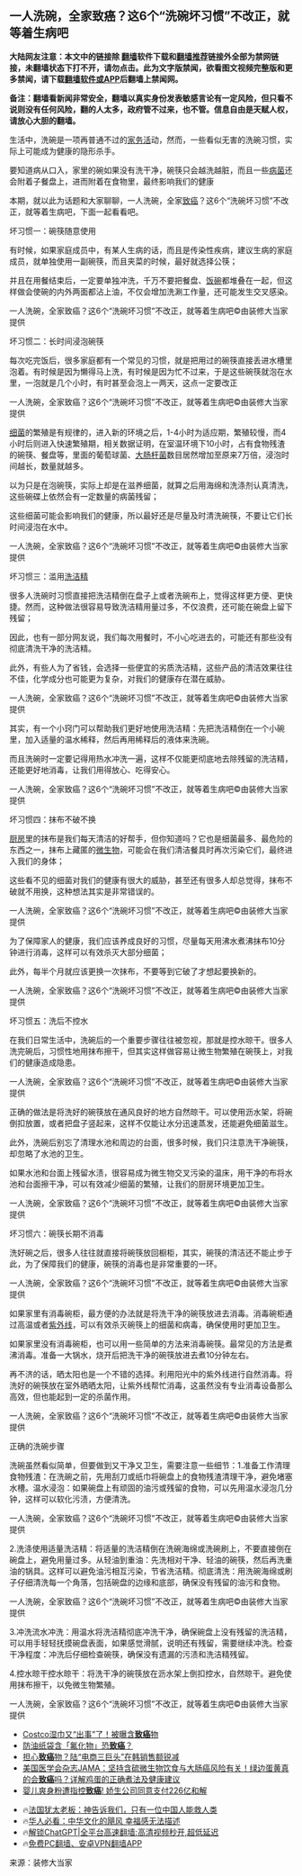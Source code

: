  <!-- 面包屑导航 --> <h2>一人洗碗，全家致癌？这6个“洗碗坏习惯”不改正，就等着生病吧</h2> <p class="notice"><b>大陆网友注意：本文中的链接除 <a href="https://github.com/bannedbook/fanqiang" >翻墙</a>软件下载和<a href="https://github.com/killgcd/justmysocks/blob/master/README.md">翻墙推荐</a>链接外全部为禁网链接，未翻墙状态下打不开，请勿点击。此为文字版禁闻，欲看图文视频完整版和更多禁闻，请下载<a href="https://github.com/bannedbook/fanqiang">翻墙软件或APP</a>后翻墙上禁闻网。</p><p>备注：翻墙看新闻非常安全，翻墙以真实身份发表敏感言论有一定风险，但只看不说则没有任何风险，翻的人太多，政府管不过来，也不管。信息自由是天赋人权，请放心大胆的翻墙。</b></p>  <div class="entry"> <p>生活中，洗碗是一项再普通不过的<a href="https://www.bannedbook.org/bnews/tag/%E5%AE%B6%E5%8A%A1%E6%B4%BB/" class="st_tag internal_tag" rel="tag" title="标签 家务活 下的日志">家务活</a>动，然而，一些看似无害的洗碗习惯，实际上可能成为健康的隐形杀手。</p> <p>要知道病从口入，家里的碗如果没有洗干净，碗筷只会越洗越脏，而且一些<a href="https://www.bannedbook.org/bnews/tag/%E7%97%85%E8%8F%8C/" class="st_tag internal_tag" rel="tag" title="标签 病菌 下的日志">病菌</a>还会附着子餐盘上，进而附着在食物里，最终影响我们的健康</p> <p>本期，就以此为话题和大家聊聊，一人洗碗，全家<a href="https://www.bannedbook.org/bnews/tag/%e8%87%b4%e7%99%8c/" class="st_tag internal_tag" rel="tag" title="标签 致癌 下的日志">致癌</a>？这6个“洗碗坏习惯”不改正，就等着生病吧，下面一起看看吧。</p> <p>坏习惯一：碗筷随意使用</p> <p>有时候，如果家庭成员中，有某人生病的话，而且是传染性疾病，建议生病的家庭成员，就单独使用一副碗筷，而且夹菜的时候，最好就选择公筷；</p> <p>并且在用餐结束后，一定要单独冲洗，千万不要把餐盘、<span class='wp_keywordlink'><a href="https://www.bannedbook.org/forum11/topic308.html" title="禁片：饭碗是党给的吗？" target="_blank">饭碗</a></span>都堆叠在一起，但这样做会使碗的内外两面都沾上油，不仅会增加洗涮工作量，还可能发生交叉感染。</p> <p>一人洗碗，全家致癌？这6个“洗碗坏习惯”不改正，就等着生病吧©由装修大当家提供</p> <p>坏习惯二：长时间浸泡碗筷</p> <p>每次吃完饭后，很多家庭都有一个常见的习惯，就是把用过的碗筷直接丢进水槽里泡着。有时候是因为懒得马上洗，有时候是因为忙不过来，于是这些碗筷就泡在水里，一泡就是几个小时，有时甚至会泡上一两天，这点一定要改正</p> <p>一人洗碗，全家致癌？这6个“洗碗坏习惯”不改正，就等着生病吧©由装修大当家提供</p> <p><a href="https://www.bannedbook.org/bnews/tag/%E7%BB%86%E8%8F%8C/" class="st_tag internal_tag" rel="tag" title="标签 细菌 下的日志">细菌</a>的繁殖是有规律的，进入新的环境之后，1-4小时为适应期，繁殖较慢，而4小时后则进入快速繁殖期，相关数据证明，在室温环境下10小时，占有食物残渣的碗筷、餐盘等，里面的葡萄球菌、<a href="https://www.bannedbook.org/bnews/tag/%E5%A4%A7%E8%82%A0%E6%9D%86%E8%8F%8C/" class="st_tag internal_tag" rel="tag" title="标签 大肠杆菌 下的日志">大肠杆菌</a>数目居然增加至原来7万倍，浸泡时间越长，数量就越多。</p> <p>以为只是在泡碗筷，实际上却是在滋养细菌，就算之后用海绵和洗涤剂认真清洗，这些碗碟上依然会有一定数量的病菌残留；</p> <p>这些细菌可能会影响我们的健康，所以最好还是尽量及时清洗碗筷，不要让它们长时间浸泡在水中。</p>  <p>一人洗碗，全家致癌？这6个“洗碗坏习惯”不改正，就等着生病吧©由装修大当家提供</p> <p>坏习惯三：滥用<a href="https://www.bannedbook.org/bnews/tag/%e6%b4%97%e6%b4%81%e7%b2%be/" class="st_tag internal_tag" rel="tag" title="标签 洗洁精 下的日志">洗洁精</a></p> <p>很多人洗碗时习惯直接把洗洁精倒在盘子上或者洗碗布上，觉得这样更方便、更快捷。然而，这种做法很容易导致洗洁精用量过多，不仅浪费，还可能在碗盘上留下残留；</p> <p>因此，也有一部分网友说，我们每次用餐时，不小心吃进去的，可能还有那些没有彻底清洗干净的洗洁精。</p> <p>此外，有些人为了省钱，会选择一些便宜的劣质洗洁精，这些产品的清洁效果往往不佳，化学成分也可能更为复杂，对我们的健康存在潜在威胁。</p> <p>一人洗碗，全家致癌？这6个“洗碗坏习惯”不改正，就等着生病吧©由装修大当家提供</p> <p>其实，有一个小窍门可以帮助我们更好地使用洗洁精：先把洗洁精倒在一个小碗里，加入适量的温水稀释，然后再用稀释后的液体来洗碗。</p> <p>而且洗碗时一定要记得用热水冲洗一遍，这样不仅能更彻底地去除残留的洗洁精，还能更好地消毒，让我们用得放心、吃得安心。</p> <p>一人洗碗，全家致癌？这6个“洗碗坏习惯”不改正，就等着生病吧©由装修大当家提供</p> <p>坏习惯四：抹布不破不换</p> <p><a href="https://www.bannedbook.org/bnews/tag/%E5%8E%A8%E6%88%BF/" class="st_tag internal_tag" rel="tag" title="标签 厨房 下的日志">厨房</a>里的抹布是我们每天清洁的好帮手，但你知道吗？它也是细菌最多、最危险的东西之一，抹布上藏匿的<a href="https://www.bannedbook.org/bnews/tag/%e5%be%ae%e7%94%9f%e7%89%a9/" class="st_tag internal_tag" rel="tag" title="标签 微生物 下的日志">微生物</a>，可能会在我们清洁餐具时再次污染它们，最终进入我们的身体；</p> <p>这些看不见的细菌对我们的健康有很大的威胁，甚至还有很多人却总觉得，抹布不破就不用换，这种想法其实是非常错误的。</p> <p>一人洗碗，全家致癌？这6个“洗碗坏习惯”不改正，就等着生病吧©由装修大当家提供</p>  <p>为了保障家人的健康，我们应该养成良好的习惯，尽量每天用沸水煮沸抹布10分钟进行消毒，这样可以有效杀灭大部分细菌；</p> <p>此外，每半个月就应该更换一次抹布，不要等到它破了才想起要换新的。</p> <p>一人洗碗，全家致癌？这6个“洗碗坏习惯”不改正，就等着生病吧©由装修大当家提供</p> <p>坏习惯五：洗后不控水</p> <p>在我们日常生活中，洗碗后的一个重要步骤往往被忽视，那就是控水晾干。很多人洗完碗后，习惯性地用抹布擦干，但其实这样做容易让微生物繁殖在碗筷上，对我们的健康造成隐患。</p> <p>一人洗碗，全家致癌？这6个“洗碗坏习惯”不改正，就等着生病吧©由装修大当家提供</p> <p>正确的做法是将洗好的碗筷放在通风良好的地方自然晾干。可以使用沥水架，将碗倒扣放置，或者把盘子竖起来，这样不仅能让水分迅速蒸发，还能避免细菌滋生。</p> <p>此外，洗碗后别忘了清理水池和周边的台面，很多时候，我们只注意洗干净碗筷，却忽略了水池的卫生。</p> <p>如果水池和台面上残留水渍，很容易成为微生物交叉污染的温床，用干净的布将水池和台面擦干净，可以有效减少细菌的繁殖，让我们的厨房环境更加卫生。</p> <p>一人洗碗，全家致癌？这6个“洗碗坏习惯”不改正，就等着生病吧©由装修大当家提供</p> <p>坏习惯六：碗筷长期不消毒</p> <p>洗好碗之后，很多人往往就直接将碗筷放回橱柜，其实，碗筷的清洁还不能止步于此，为了保障我们的健康，碗筷的消毒也是非常重要的一环。</p> <p>一人洗碗，全家致癌？这6个“洗碗坏习惯”不改正，就等着生病吧©由装修大当家提供</p>  <p>如果家里有消毒碗柜，最方便的办法就是将洗干净的碗筷放进去消毒。消毒碗柜通过高温或者<a href="https://www.bannedbook.org/bnews/tag/%E7%B4%AB%E5%A4%96%E7%BA%BF/" class="st_tag internal_tag" rel="tag" title="标签 紫外线 下的日志">紫外线</a>，可以有效杀灭碗筷上的细菌和病毒，确保使用时更加卫生。</p> <p>如果家里没有消毒碗柜，也可以用一些简单的方法来消毒碗筷。最常见的方法是煮沸消毒。准备一大锅水，烧开后把洗干净的碗筷放进去煮10分钟左右。</p> <p>再不济的话，晒太阳也是一个不错的选择。利用阳光中的紫外线进行自然消毒。将洗好的碗筷放在室外晒晒太阳，让紫外线帮忙消毒，这虽然没有专业消毒设备那么高效，但也能起到一定的杀菌作用。</p> <p>一人洗碗，全家致癌？这6个“洗碗坏习惯”不改正，就等着生病吧©由装修大当家提供</p> <p>正确的洗碗步骤</p> <p>洗碗虽然看似简单，但要做到又干净又卫生，需要注意一些细节：1.准备工作清理食物残渣：在洗碗之前，先用刮刀或纸巾将碗盘上的食物残渣清理干净，避免堵塞水槽。温水浸泡：如果碗盘上有顽固的油污或残留的食物，可以先用温水浸泡几分钟，这样可以软化污渍，方便清洗。</p> <p>一人洗碗，全家致癌？这6个“洗碗坏习惯”不改正，就等着生病吧©由装修大当家提供</p> <p>2.洗涤使用适量洗洁精：将适量的洗洁精倒在洗碗海绵或洗碗刷上，不要直接倒在碗盘上，避免用量过多。从轻油到重油：先洗相对干净、轻油的碗筷，然后再洗重油的锅具。这样可以避免油污相互污染，节省洗洁精。彻底清洗：用洗碗海绵或刷子仔细清洗每一个角落，包括碗盘的边缘和底部，确保没有残留的油污和食物。</p> <p>一人洗碗，全家致癌？这6个“洗碗坏习惯”不改正，就等着生病吧©由装修大当家提供</p> <p>3.冲洗流水冲洗：用温水将洗洁精彻底冲洗干净，确保碗盘上没有残留的洗洁精，可以用手轻轻抚摸碗盘表面，如果感觉滑腻，说明还有残留，需要继续冲洗。检查干净程度：冲洗后仔细检查碗筷，确保没有遗漏的污渍和洗洁精残留。</p> <p>4.控水晾干控水晾干：将洗干净的碗筷放在沥水架上倒扣控水，自然晾干。避免使用抹布擦干，以免微生物繁殖。</p> <p>一人洗碗，全家致癌？这6个“洗碗坏习惯”不改正，就等着生病吧©由装修大当家提供</p> <!--<div id="taboola-mid-1"></div>--><ul class='op-related-articles' title='相关阅读'> <li><a href='https://www.bannedbook.org/bnews/cnnews/20240706/2058799.html' target='_blank'>Costco湿巾又“出事”了！被曝含<b>致癌</b>物</a></li> <li><a href='https://www.bannedbook.org/bnews/baitai/20240628/2055801.html' target='_blank'>防油纸袋含「氟化物」恐<b>致癌</b>？</a></li> <li><a href='https://www.bannedbook.org/bnews/cnnews/20240627/2054985.html' target='_blank'>担心<b>致癌</b>物？陆“电商三巨头”在韩销售额锐减</a></li> <li><a href='https://www.bannedbook.org/bnews/sohnews/20240617/2050969.html' target='_blank'>美国医学会杂志JAMA：坚持含硫微生物饮食与大肠癌风险有关！绿边蛋黄真的会<b>致癌</b>吗？详解鸡蛋的正确煮法及健康建议</a></li> <li><a href='https://www.bannedbook.org/bnews/cnnews/20240614/2050024.html' target='_blank'>婴儿爽身粉遭指控<b>致癌</b>! 娇生公司同意支付226亿和解</a></li> </ul> <ul class="texttj"> <li>🔥<a href="https://www.bannedbook.org/bnews/ssgc/20230219/1850782.html" target="_blank">法国犹太老板：神告诉我们，只有一位中国人能救人类</a></li> <li>🔥<a href="https://www.bannedbook.org/bnews/comments/20220220/1694796.html" target="_blank">华人必看：中华文化的飓风 幸福感无法描述</a></li> <li>🔥<a href="https://github.com/bannedbook/fanqiang/wiki/V2ray%E6%9C%BA%E5%9C%BA" target="_blank">解锁ChatGPT|全平台高速翻墙:高清视频秒开,超低延迟</a></li> <li>🔥<a href="https://github.com/bannedbook/fanqiang/wiki/%E7%A6%81%E9%97%BB%E7%BD%91%E5%AE%89%E5%8D%93%E7%BF%BB%E5%A2%99%E6%96%B0%E9%97%BBAPP" target="_blank">免费PC翻墙、安卓VPN翻墙APP</a></li> </ul><p class="src-info">来源：装修大当家 </p> <a name='sharetosocial'></a> <div style="margin-bottom:5px;padding-bottom:5px;clear:both"> <div id="archive-pix-1" class="banner-ads"> <!-- AuctionX Display platform tag START --> <div id="27602x728x90x621x_ADSLOT1" clicktrack="%%CLICK_URL_ESC%%"></div>  <!-- AuctionX Display platform tag END --> </div> <div id="archive-pix-2" class="banner-ads"> <!-- AuctionX Display platform tag START --> <div id="27556x300x250x621x_ADSLOT1" clicktrack="%%CLICK_URL_ESC%%" style="margin:0 auto;text-align:center"></div>  <!-- AuctionX Display platform tag END --> </div> </div>  <div id="archive-pix-1" class="banner-ads"> <!-- AuctionX Display platform tag START --> <div id="27603x728x90x621x_ADSLOT1" clicktrack="%%CLICK_URL_ESC%%"></div>  <!-- AuctionX Display platform tag END --> </div> </div><!--END ENTRY--> 